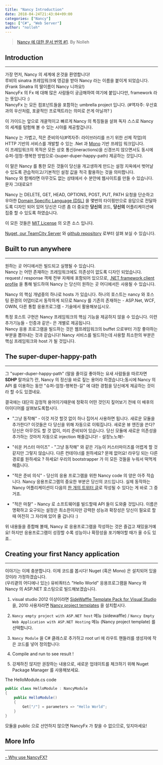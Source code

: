 ```yaml
---
title: "Nancy Introduction"
date: 2018-04-24T21:43:04+09:00
categories: ["Nancy"]
tags: ["C#", "Web Server"]
author: "nolleh"
---
```


> [Nancy 에 대한 문서 번역 #1](https://github.com/NancyFx/Nancy/wiki/Introduction). By Nolleh

## Introduction

---

가장 먼저, Nancy 의 세계에 온것을 환영합니다!  
루비의 sinatra 프레임워크에 영감을 받아 Nancy 라는 이름을 붙이게 되었습니다. (Frank Sinatra 의 딸이름이 Nancy 니까요!)  
NancyFx 의 Fx 에 대해 많은 사람들이 궁금해하여 여기에 붙입니다만, framework 라는 뜻입니다 :)  
NancyFx 는 모든 컴포넌트들을 포함하는 umbrella project 입니다. (#역자주: 우산효과의 우산처럼, 포괄적인 프로젝트라는 의미로 쓴게 아닐까? )

이 가이드는 앞으로 개괄적이고 빠르게 Nancy 의 특징들을 살펴 독자 스스로 Nancy 의 세계를 탐험해 볼 수 있는 시야를 제공할겁니다.

Nancy 는 가볍고, 적은 준비의식(#역자주: 라이브러리를 쓰기 위한 선제 작업)의 HTTP 기반의 서비스를 개발할 수 있는 .Net 과 [Mono](http://mono-project.com/) 기반 프레임 워크입니다.  
이 프레임워크의 목적은 모든 상호 통신(ineractions)을 신경쓰지 않으면서도 동시에 슈퍼-엄청-행복한 방법으로-(super-duper-happy-path) 제공하는 것입니다.

이 말은 Nancy 를 통한 모든 것들이 당신을 개고생하게 만드는 설정 지옥에서 벗어날 수 있도록 관습적이고/기본적인 설정 값을 적극 활용하는 것을 의미합니다.  
Nancy 와 함께라면 아무것도 없는 상태에서 수 분안에 웹사이트를 만들 수 있습니다. 문자 그대로요!!

Nancy 는 DELETE, GET, HEAD, OPTIONS, POST, PUT, PATH 요청을 단순하고 우아한 [Domain Specific Language (DSL)](http://en.wikipedia.org/wiki/Domain-specific_language) 을 몇번의 타이핑만으로 응답으로 전달하도록 디자인 되어 있어 당신은 다른 좀 더 중요한 **당신의** 코드, **당신의** 어플리케이션에 집중 할 수 있도록 하였습니다.

이 모든 것들은 [MIT License](http://www.opensource.org/licenses/mit-license.php) 의 오픈 소스 입니다.

[Nuget, our TeamCity Server](http://teamcity.codebetter.com/project.html?projectId=project112&tab=projectOverview&guest=true) 와 [github repository](http://nancyfx.org/) 로부터 살펴 보실 수 있습니다.

## Built to run anywhere

---

원하는 곳 어디에서든 빌드되고 실행될 수 있습니다.  
Nancy 는 어떤 존재하는 프레임워크에도 의존성이 없도록 디자인 되었습니다.  
request / response 객체 전부 자체에 포함되어 있으므로, [.NET framework client profile](http://msdn.microsoft.com/en-us/library/cc656912.aspx) 을 통해 빌드하여 Nancy 는 당신이 원하는 곳 어디에서든 사용될 수 있습니다.

Nancy 의 핵심 개념중의 하나로 hosts 가 있습니다. 하나의 호스트는 nancy 와 호스팅 환경의 어댑터로서 동작하게 되므로 Nancy 를 기존의 존재하는 - ASP.Net, WCF, OWIN, 다른 통합 응용프로그램 - 기술에서 활용해보십시오.

특정 호스트 구현은 Nancy 프레임워크의 핵심 기능을 제공하지 않을 수 있습니다. 이런 추가기능들 - 인증과 같은- 은 개별로 제공됩니다.  
Nancy 응용 프로그램을 빌드하는 것은 웹프레임워크의 buffet 으로부터 가장 좋아하는 부분을 뽑아내는 것과 같습니다! Nancy 서비스를 빌드하는데 사용할 최소한의 부분은 핵심 프레임워크와 host 가 될 것입니다.

## The super-duper-happy-path

---

그 "super-duper-happy-path" (말을 줄이길 좋아하는 요새 사람들을 따르자면 **SDHP** 랄까요?) 란, Nancy 의 정신을 바로 짚는 용어라 하겠습니다;동시에 Nancy 의 API 를 이용하는 동안 "슈퍼-엄청-행복한-길" 에 대한 경험을 당신에게 제공하는 것이라 할 수도 있겠네요.

결국에는 대단히 감정적 용어이기때문에 정확히 어떤 것인지 짚어보기 전에 이 배후의 아이디어를 살펴보도록합시다.

- "그냥 동작해" - 이것 저것 할것 없이 하나 집어서 사용하면 됩니다. 새로운 모듈을 추가한다? 이것들은 다 당신을 위해 자동으로 이뤄집니다. 새로운 뷰 엔진을 쓴다? 당신은 아무것도 할 것 없이, 미리 준비되어 있습니다. 당신 모듈에 새로운 의존성을 추가하는 것마저 자동으로 injection 해줄겁니다! - 설정노노해!-

- "쉬운 커스터 마이즈" - "그냥 동작해" 와 같은 기능이 커스터마이즈를 어렵게 할 것 같지만 그렇지 않습니다. 다른 컨테이너를 원하세요? 문제 없어요! 라우딩 되는 다른 경로를 원하세요 ? 하세요! 우리의 bootstrapper 가 이 모든 것들을 누워서 떡먹게 해줍니다.

- "적은 준비 의식" - 당신의 응용 프로그램을 위한 Nancy code 의 양은 아주 적습니다. Nancy 응용프로그램의 중요한 부분은 당신의 코드입니다. 실제 동작하는 Nancy 어플리케이션이 다음의 [한 개의 트위터 글](https://twitter.com/Grumpydev/statuses/83495940048166912)로 작성될 수 있다는 게 바로 그 증거죠.

- "적은 마찰" - Nancy 로 소프트웨어를 빌드할때 API 들이 도와줄 것입니다. 이름은 명확하고 요구되는 설정은 최소한이지만 강력한 성능과 확장성은 당신이 필요로 할 때 여전히 그 자리에 있어 줄 겁니다 :)

위 내용들을 종합해 볼때, Nancy 로 응용프로그램을 작성하는 것은 즐겁고 재밌을거예요! 하지만 응용프로그램이 성장할 수록 성능이나 확장성을 포기해야할 때가 올 수도 있죠..

## Creating your first Nancy application

---

이야기는 이제 충분합니다. 이제 코드를 봅시다! Nuget (혹은 Mono) 은 설치되어 있을 것이라 가정하겠습니다.  
(우리곁의 어디에나 있는) 유비쿼터스 "Hello World" 응용프로그램을 Nancy 와 Nancy 의 ASP.NET 호스팅으로 빌드해보겠습니다.

1. visual studio 2012 이상이라면 [SideWaffle Template Pack for Visual Studio](http://sidewaffle.com/) 을, 2010 사용자라면 [Nancy project templates](http://visualstudiogallery.msdn.microsoft.com/f1e29f61-4dff-4b1e-a14b-6bd0d307611a) 을 설치합시다.

2. `Nancy empty project with ASP.NET host` 메뉴 (sidewaffle) / `Nancy Empty Web Application with ASP.NET Hosting` 메뉴 (Nancy project template) 를 선택합니다.

3. `Nancy Module` 을 C# 클래스로 추가하고 root url 에 라우트 핸들러를 생성자에 작은 코드를 넣어 정의합니다:

4. Compile and run to see result !

5. 강제하진 않지만 권장하는 내용으로, 새로운 업데이트를 체크하기 위해 Nuget Package Manager 를 사용해보세요.

The HelloModule.cs code

```C#
public class HelloModule : NancyModule
{
    public HelloModule()
    {
        Get["/"] = parameters => "Hello World";
    }
}
```

모듈을 public 으로 선언하지 않으면 NancyFx 가 찾을 수 없으므로, 잊지마세요!

## More Info

---

[- Why use NancyFX?](http://blog.jonathanchannon.com/2012/12/19/why-use-nancyfx/)
